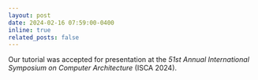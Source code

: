 ```yaml
---
layout: post
date: 2024-02-16 07:59:00-0400
inline: true
related_posts: false
---
```


Our tutorial was accepted for presentation at the _51st Annual International Symposium on Computer Architecture_ (ISCA 2024).

